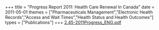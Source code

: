 +++
title = "Progress Report 2011: Health Care Renewal In Canada"
date = 2011-05-01
themes = ["Pharmaceuticals Management","Electronic Health Records","Access and Wait Times","Health Status and Health Outcomes"]
types = ["Publications"]
+++
[2.45-2011Progress_ENG.pdf](/files/2.45-2011Progress_ENG.pdf)
